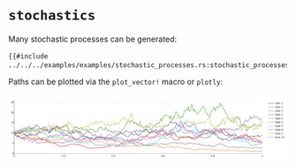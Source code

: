 # `stochastics`

Many stochastic processes can be generated:

```rust,noplayground
{{#include ../../../examples/examples/stochastic_processes.rs:stochastic_processes}}
```

Paths can be plotted via the `plot_vector!` macro or `plotly`:

![Geometric Brownian Motion](../assets/gbm.png)